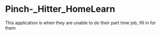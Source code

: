 # Pinch-_Hitter_HomeLearn
This application is when they are unable to do their part time job, fill in for them
